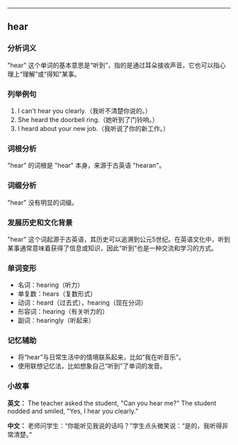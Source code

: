 
---------------
## hear
### 分析词义
"hear" 这个单词的基本意思是“听到”，指的是通过耳朵接收声音。它也可以指心理上“理解”或“得知”某事。

### 列举例句
1. I can't hear you clearly.（我听不清楚你说的。）
2. She heard the doorbell ring.（她听到了门铃响。）
3. I heard about your new job.（我听说了你的新工作。）

### 词根分析
"hear" 的词根是 "hear" 本身，来源于古英语 "hearan"。

### 词缀分析
"hear" 没有明显的词缀。

### 发展历史和文化背景
"hear" 这个词起源于古英语，其历史可以追溯到公元5世纪。在英语文化中，听到某事通常意味着获得了信息或知识，因此“听到”也是一种交流和学习的方式。

### 单词变形
- 名词：hearing（听力）
- 单复数：hears（复数形式）
- 动词：heard（过去式），hearing（现在分词）
- 形容词：hearing（有关听力的）
- 副词：hearingly（听起来）

### 记忆辅助
- 将“hear”与日常生活中的情境联系起来，比如“我在听音乐”。
- 使用联想记忆法，比如想象自己“听到”了单词的发音。

### 小故事
**英文：** 
The teacher asked the student, "Can you hear me?" The student nodded and smiled, "Yes, I hear you clearly."

**中文：**
老师问学生：“你能听见我说的话吗？”学生点头微笑说：“是的，我听得非常清楚。”

